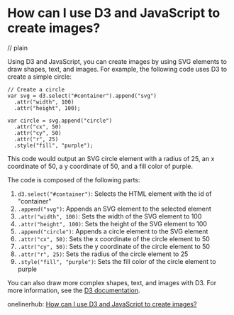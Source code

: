 # How can I use D3 and JavaScript to create images?
// plain

Using D3 and JavaScript, you can create images by using SVG elements to draw shapes, text, and images. For example, the following code uses D3 to create a simple circle:

```
// Create a circle
var svg = d3.select("#container").append("svg")
  .attr("width", 100)
  .attr("height", 100);

var circle = svg.append("circle")
  .attr("cx", 50)
  .attr("cy", 50)
  .attr("r", 25)
  .style("fill", "purple");
```

This code would output an SVG circle element with a radius of 25, an x coordinate of 50, a y coordinate of 50, and a fill color of purple.

The code is composed of the following parts:

1. `d3.select("#container")`: Selects the HTML element with the id of "container"
2. `.append("svg")`: Appends an SVG element to the selected element
3. `.attr("width", 100)`: Sets the width of the SVG element to 100
4. `.attr("height", 100)`: Sets the height of the SVG element to 100
5. `.append("circle")`: Appends a circle element to the SVG element
6. `.attr("cx", 50)`: Sets the x coordinate of the circle element to 50
7. `.attr("cy", 50)`: Sets the y coordinate of the circle element to 50
8. `.attr("r", 25)`: Sets the radius of the circle element to 25
9. `.style("fill", "purple")`: Sets the fill color of the circle element to purple

You can also draw more complex shapes, text, and images with D3. For more information, see the [D3 documentation](https://github.com/d3/d3/wiki).

onelinerhub: [How can I use D3 and JavaScript to create images?](https://onelinerhub.com/javascript-d3/how-can-i-use-d--and-javascript-to-create-images)